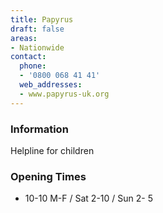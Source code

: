 ```yaml
---
title: Papyrus
draft: false
areas:
- Nationwide
contact:
  phone:
  - '0800 068 41 41'
  web_addresses:
  - www.papyrus-uk.org
---
```


### Information
Helpline for children

### Opening Times
* 10-10 M-F / Sat 2-10 / Sun 2- 5

